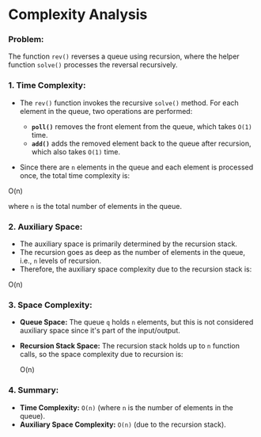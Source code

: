 # Complexity Analysis

### Problem:
The function `rev()` reverses a queue using recursion, where the helper function `solve()` processes the reversal recursively.

### 1. Time Complexity:

- The `rev()` function invokes the recursive `solve()` method. For each element in the queue, two operations are performed:
  - **`poll()`** removes the front element from the queue, which takes `O(1)` time.
  - **`add()`** adds the removed element back to the queue after recursion, which also takes `O(1)` time.
  
- Since there are `n` elements in the queue and each element is processed once, the total time complexity is:
  
O(n)


where `n` is the total number of elements in the queue.

### 2. Auxiliary Space:

- The auxiliary space is primarily determined by the recursion stack.
- The recursion goes as deep as the number of elements in the queue, i.e., `n` levels of recursion.
- Therefore, the auxiliary space complexity due to the recursion stack is:

O(n)


### 3. Space Complexity:

- **Queue Space:** The queue `q` holds `n` elements, but this is not considered auxiliary space since it's part of the input/output.
- **Recursion Stack Space:** The recursion stack holds up to `n` function calls, so the space complexity due to recursion is:

  O(n)

  
### 4. Summary:

- **Time Complexity:** `O(n)` (where `n` is the number of elements in the queue).
- **Auxiliary Space Complexity:** `O(n)` (due to the recursion stack).


